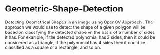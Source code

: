 # Geometric-Shape-Detection
Detecting Geometrical Shapes in an image using OpenCV
Approach : The approach we would use to detect the shape of a given polygon will be based on classifying the detected shape on the basis of a number of sides it has. For example, if the detected polynomial has 3 sides, then it could be considered as a triangle, if the polynomial has 4 sides then it could be classified as a square or a rectangle, and so on.
